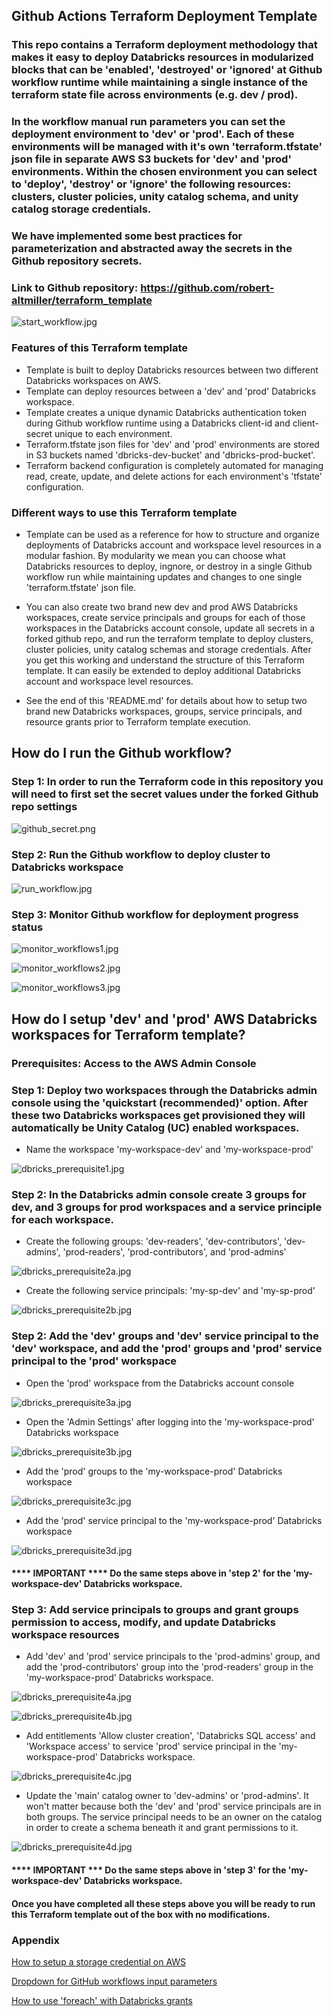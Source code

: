 ## Github Actions Terraform Deployment Template

### This repo contains a Terraform deployment methodology that makes it easy to deploy Databricks resources in modularized blocks that can be 'enabled', 'destroyed' or 'ignored' at Github workflow runtime while maintaining a single instance of the terraform state file across environments (e.g. dev / prod).  

### In the workflow manual run parameters you can set the deployment environment to 'dev' or 'prod'.  Each of these environments will be managed with it's own 'terraform.tfstate' json file in separate AWS S3 buckets for 'dev' and 'prod' environments.  Within the chosen environment you can select to 'deploy', 'destroy' or 'ignore' the following resources: clusters, cluster policies, unity catalog schema, and unity catalog storage credentials.  

### We have implemented some best practices for parameterization and abstracted away the secrets in the Github repository secrets.

### Link to Github repository: https://github.com/robert-altmiller/terraform_template

![start_workflow.jpg](/readme_images/start_workflow.jpg)

### Features of this Terraform template

- Template is built to deploy Databricks resources between two different Databricks workspaces on AWS.
- Template can deploy resources between a 'dev' and 'prod' Databricks workspace.
- Template creates a unique dynamic Databricks authentication token during Github workflow runtime using a Databricks client-id and client-secret unique to each environment.
- Terraform.tfstate json files for 'dev' and 'prod' environments are stored in S3 buckets named 'dbricks-dev-bucket' and 'dbricks-prod-bucket'.
- Terraform backend configuration is completely automated for managing read, create, update, and delete actions for each environment's 'tfstate' configuration.

### Different ways to use this Terraform template

- Template can be used as a reference for how to structure and organize deployments of Databricks account and workspace level resources in a modular fashion.  By modularity we mean you can choose what Databricks resources to deploy, ingnore, or destroy in a single Github workflow run while maintaining updates and changes to one single 'terraform.tfstate' json file.

- You can also create two brand new dev and prod AWS Databricks workspaces, create service principals and groups for each of those workspaces in the Databricks account console, update all secrets in a forked github repo, and run the terraform template to deploy clusters, cluster policies, unity catalog schemas and storage credentials.  After you get this working and understand the structure of this Terraform template.  It can easily be extended to deploy additional Databricks account and workspace level resources.

- See the end of this 'README.md' for details about how to setup two brand new Databricks workspaces, groups, service principals, and resource grants prior to Terraform template execution.

## How do I run the Github workflow?

### Step 1: In order to run the Terraform code in this repository you will need to first set the secret values under the forked Github repo settings

![github_secret.png](/readme_images/github_secret.jpg)

### Step 2: Run the Github workflow to deploy cluster to Databricks workspace

![run_workflow.jpg](/readme_images/run_workflow.jpg)

### Step 3: Monitor Github workflow for deployment progress status

![monitor_workflows1.jpg](/readme_images/monitor_workflows1.jpg)

![monitor_workflows2.jpg](/readme_images/monitor_workflows2.jpg)

![monitor_workflows3.jpg](/readme_images/monitor_workflows3.jpg)

## How do I setup 'dev' and 'prod' AWS Databricks workspaces for Terraform template?

### Prerequisites: Access to the AWS Admin Console

### Step 1: Deploy two workspaces through the Databricks admin console using the 'quickstart (recommended)' option.  After these two Databricks workspaces get provisioned they will automatically be Unity Catalog (UC) enabled workspaces.

- Name the workspace 'my-workspace-dev' and 'my-workspace-prod'

![dbricks_prerequisite1.jpg](/readme_images/dbricks_prerequisite1.jpg)

### Step 2: In the Databricks admin console create 3 groups for dev, and 3 groups for prod workspaces and a service principle for each workspace.

- Create the following groups: 'dev-readers', 'dev-contributors', 'dev-admins', 'prod-readers', 'prod-contributors', and 'prod-admins'

![dbricks_prerequisite2a.jpg](/readme_images/dbricks_prerequisite2a.jpg)

- Create the following service principals: 'my-sp-dev' and 'my-sp-prod'

![dbricks_prerequisite2b.jpg](/readme_images/dbricks_prerequisite2b.jpg)

### Step 2: Add the 'dev' groups and 'dev' service principal to the 'dev' workspace, and add the 'prod' groups and 'prod' service principal to the 'prod' workspace

- Open the 'prod' workspace from the Databricks account console

![dbricks_prerequisite3a.jpg](/readme_images/dbricks_prerequisite3a.jpg)

- Open the 'Admin Settings' after logging into the 'my-workspace-prod' Databricks workspace

![dbricks_prerequisite3b.jpg](/readme_images/dbricks_prerequisite3b.jpg)

- Add the 'prod' groups to the 'my-workspace-prod' Databricks workspace

![dbricks_prerequisite3c.jpg](/readme_images/dbricks_prerequisite3c.jpg)

- Add the 'prod' service principal to the 'my-workspace-prod' Databricks workspace

![dbricks_prerequisite3d.jpg](/readme_images/dbricks_prerequisite3d.jpg)

#### **** IMPORTANT **** Do the same steps above in 'step 2' for the 'my-workspace-dev' Databricks workspace.

### Step 3: Add service principals to groups and grant groups permission to access, modify, and update Databricks workspace resources

- Add 'dev' and 'prod' service principals to the 'prod-admins' group, and add the 'prod-contributors' group into the 'prod-readers' group in the 'my-workspace-prod' Databricks workspace.

![dbricks_prerequisite4a.jpg](/readme_images/dbricks_prerequisite4a.jpg)

![dbricks_prerequisite4b.jpg](/readme_images/dbricks_prerequisite4b.jpg)

- Add entitlements 'Allow cluster creation', 'Databricks SQL access' and 'Workspace access' to service 'prod' service principal in the 'my-workspace-prod' Databricks workspace.

![dbricks_prerequisite4c.jpg](/readme_images/dbricks_prerequisite4c.jpg)

- Update the 'main' catalog owner to 'dev-admins' or 'prod-admins'.  It won't matter because both the 'dev' and 'prod' service principals are in both groups.  The service principal needs to be an owner on the catalog in order to create a schema beneath it and grant permissions to it.

![dbricks_prerequisite4d.jpg](/readme_images/dbricks_prerequisite4d.jpg)

#### **** IMPORTANT *** Do the same steps above in 'step 3' for the 'my-workspace-dev' Databricks workspace.

#### Once you have completed all these steps above you will be ready to run this Terraform template out of the box with no modifications.

### Appendix

[How to setup a storage credential on AWS](https://docs.databricks.com/en/data-governance/unity-catalog/manage-external-locations-and-credentials.html#manage-storage-credentials)

[Dropdown for GitHub workflows input parameters](https://arthurbdiniz.com/github/actions/workflows/2021/10/23/gh-action-dropdown.html)

[How to use 'foreach' with Databricks grants](https://discuss.hashicorp.com/t/how-to-use-for-each-with-databricks-grants-resource/54592)